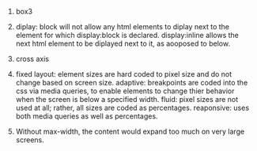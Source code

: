 1. box3

2. diplay: block will not allow any html elements to diplay next to the element for which display:block is declared. display:inline allows the next html
	element to be diplayed next to it, as aooposed to below.
	
3. cross axis

4. fixed layout: element sizes are hard coded to pixel size and do not change based on screen size. 
	adaptive: breakpoints are coded into the css via media queries, to enable elements to change thier behavior when the screen is below a specified width.
	fluid: pixel sizes are not used at all; rather, all sizes are coded as percentages.
	reaponsive: uses both media queries as well as percentages.
	
5. Without max-width, the content would expand too much on very large screens.
